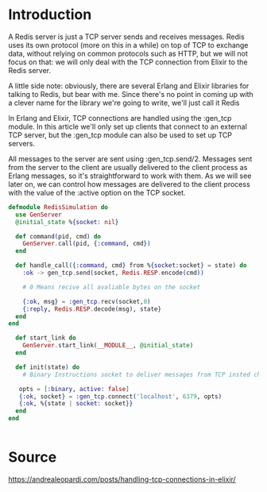 # Introduction

A Redis server is just a TCP server sends and receives messages. Redis uses its own protocol (more on this in a while) on top of TCP to exchange data, without relying on common protocols such as HTTP, but we will not focus on that: we will only deal with the TCP connection from Elixir to the Redis server.

A little side note: obviously, there are several Erlang and Elixir libraries for talking to Redis, but bear with me. Since there's no point in coming up with a clever name for the library we're going to write, we'll just call it Redis

In Erlang and Elixir, TCP connections are handled using the :gen_tcp module. In this article we'll only set up clients that connect to an external TCP server, but the :gen_tcp module can also be used to set up TCP servers.

All messages to the server are sent using :gen_tcp.send/2. Messages sent from the server to the client are usually delivered to the client process as Erlang messages, so it's straightforward to work with them. As we will see later on, we can control how messages are delivered to the client process with the value of the :active option on the TCP socket.

```elixir
defmodule RedisSimulation do
  use GenServer
  @initial_state %{socket: nil}

  def command(pid, cmd) do
    GenServer.call(pid, {:command, cmd})
  end

  def handle_call({:command, cmd} from %{socket:socket} = state) do
    :ok -> gen_tcp.send(socket, Redis.RESP.encode(cmd))

    # 0 Means recive all avaliable bytes on the socket

    {:ok, msg} = :gen_tcp.recv(socket,0)
    {:reply, Redis.RESP.decode(msg), state}
  end
end

  def start_link do
    GenServer.start_link(__MODULE__, @initial_state)
  end

  def init(state) do
    # Binary Instructions socket to deliver messages from TCP insted charlists from earlang

   opts = [:binary, active: false]
   {:ok, socket} = :gen_tcp.connect('localhost', 6379, opts)
   {:ok, %{state | socket: socket}}
  end
end



```


# Source

https://andrealeopardi.com/posts/handling-tcp-connections-in-elixir/
